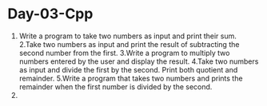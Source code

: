 # Day-03-Cpp
1. Write a program to take two numbers as input and print their sum.
2.Take two numbers as input and print the result of subtracting the second number from the first.
3.Write a program to multiply two numbers entered by the user and display the result.
4.Take two numbers as input and divide the first by the second. Print both quotient and remainder.
5.Write a program that takes two numbers and prints the remainder when the first number is divided by the second.
6.